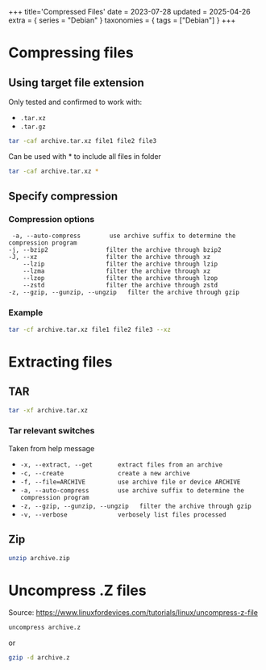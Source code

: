 +++
title='Compressed Files'
date = 2023-07-28
updated = 2025-04-26
extra = { series = "Debian" }
taxonomies = { tags = ["Debian"] }
+++

# Compressing files

## Using target file extension

Only tested and confirmed to work with:

- `.tar.xz`
- `.tar.gz`

```sh
tar -caf archive.tar.xz file1 file2 file3
```

Can be used with * to include all files in folder

```sh
tar -caf archive.tar.xz *
```

## Specify compression

### Compression options

```
 -a, --auto-compress        use archive suffix to determine the compression program
-j, --bzip2                filter the archive through bzip2
-J, --xz                   filter the archive through xz
    --lzip                 filter the archive through lzip
    --lzma                 filter the archive through xz
    --lzop                 filter the archive through lzop
    --zstd                 filter the archive through zstd
-z, --gzip, --gunzip, --ungzip   filter the archive through gzip
```

### Example

```sh
tar -cf archive.tar.xz file1 file2 file3 --xz
```

# Extracting files

## TAR

```sh
tar -xf archive.tar.xz
```

### Tar relevant switches

Taken from help message

- `-x, --extract, --get       extract files from an archive`
- `-c, --create               create a new archive`
- `-f, --file=ARCHIVE         use archive file or device ARCHIVE`
- `-a, --auto-compress        use archive suffix to determine the compression program`
- `-z, --gzip, --gunzip, --ungzip   filter the archive through gzip`
- `-v, --verbose              verbosely list files processed`

## Zip

```sh
unzip archive.zip
```

# Uncompress .Z files

Source: <https://www.linuxfordevices.com/tutorials/linux/uncompress-z-file>

```sh
uncompress archive.z
```

or

```sh
gzip -d archive.z
```
